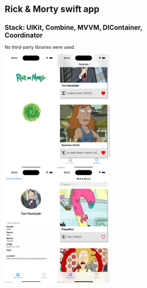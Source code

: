 # Rick & Morty swift app
## Stack: UIKit, Combine, MVVM, DIContainer, Coordinator
No third-party libraries were used.

<img src="https://github.com/kostya-lee003/Rick-Morty/blob/main/Rick%26Morty/Resources/ReadMe/Simulator%20Screenshot%20-%20iPhone%2015%20Pro%20-%202024-08-05%20at%2020.43.19.png" align="left" width="170">
<img src="https://github.com/kostya-lee003/Rick-Morty/blob/main/Rick%26Morty/Resources/ReadMe/Simulator%20Screenshot%20-%20iPhone%2015%20Pro%20-%202024-08-05%20at%2020.43.10.png" align="left" width="170">
<img src="https://github.com/kostya-lee003/Rick-Morty/blob/main/Rick%26Morty/Resources/ReadMe/Simulator%20Screenshot%20-%20iPhone%2015%20Pro%20-%202024-08-05%20at%2020.42.58.png" align="left" width="170">
<img src="https://github.com/kostya-lee003/Rick-Morty/blob/main/Rick%26Morty/Resources/ReadMe/Simulator%20Screenshot%20-%20iPhone%2015%20Pro%20-%202024-08-05%20at%2020.42.41.png" align="left" width="170">

